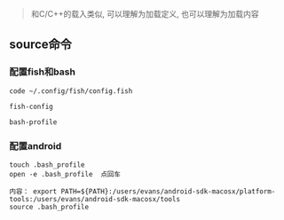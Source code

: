 > 和C/C++的载入类似, 可以理解为加载定义, 也可以理解为加载内容

## source命令

### 配置fish和bash
```
code ~/.config/fish/config.fish

fish-config

bash-profile
```

### 配置android
```
touch .bash_profile   
open -e .bash_profile  点回车

内容： export PATH=${PATH}:/users/evans/android-sdk-macosx/platform-tools:/users/evans/android-sdk-macosx/tools
source .bash_profile
```


